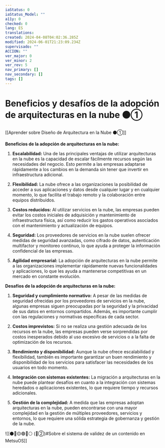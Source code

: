 ```yaml
---
iaStatus: 0
iaStatus_Model: ""
a11y: 0
checked: 0
lang: ES
translations: 
created: 2024-04-08T04:02:36.285Z
modified: 2024-06-01T21:23:09.234Z
supervisado: ""
ACCION: ""
ver_major: 0
ver_minor: 2
ver_rev: 5
nav_primary: []
nav_secondary: []
tags: []
---
```

# Beneficios y desafíos de la adopción de arquitecturas en la nube ⚫①

[[Aprender sobre Diseño de Arquitectura en la Nube ⚫①]]

**Beneficios de la adopción de arquitecturas en la nube:**

1. **Escalabilidad:** Una de las principales ventajas de utilizar arquitecturas en la nube es la capacidad de escalar fácilmente recursos según las necesidades del negocio. Esto permite a las empresas adaptarse rápidamente a los cambios en la demanda sin tener que invertir en infraestructura adicional.

2. **Flexibilidad:** La nube ofrece a las organizaciones la posibilidad de acceder a sus aplicaciones y datos desde cualquier lugar y en cualquier momento, lo que facilita el trabajo remoto y la colaboración entre equipos distribuidos.

3. **Costos reducidos:** Al utilizar servicios en la nube, las empresas pueden evitar los costos iniciales de adquisición y mantenimiento de infraestructura física, así como reducir los gastos operativos asociados con el mantenimiento y actualización de equipos.

4. **Seguridad:** Los proveedores de servicios en la nube suelen ofrecer medidas de seguridad avanzadas, como cifrado de datos, autenticación multifactor y monitoreo continuo, lo que ayuda a proteger la información confidencial de las empresas.

5. **Agilidad empresarial:** La adopción de arquitecturas en la nube permite a las organizaciones implementar rápidamente nuevas funcionalidades y aplicaciones, lo que les ayuda a mantenerse competitivas en un mercado en constante evolución.

**Desafíos de la adopción de arquitecturas en la nube:**

1. **Seguridad y cumplimiento normativo:** A pesar de las medidas de seguridad ofrecidas por los proveedores de servicios en la nube, algunas empresas siguen preocupadas por la seguridad y la privacidad de sus datos en entornos compartidos. Además, es importante cumplir con las regulaciones y normativas específicas de cada sector.

2. **Costos imprevistos:** Si no se realiza una gestión adecuada de los recursos en la nube, las empresas pueden verse sorprendidas por costos inesperados debido al uso excesivo de servicios o a la falta de optimización de los recursos.

3. **Rendimiento y disponibilidad:** Aunque la nube ofrece escalabilidad y flexibilidad, también es importante garantizar un buen rendimiento y disponibilidad de los servicios para satisfacer las necesidades de los usuarios en todo momento.

4. **Integración con sistemas existentes:** La migración a arquitecturas en la nube puede plantear desafíos en cuanto a la integración con sistemas heredados o aplicaciones existentes, lo que requiere tiempo y recursos adicionales.

5. **Gestión de la complejidad:** A medida que las empresas adoptan arquitecturas en la nube, pueden encontrarse con una mayor complejidad en la gestión de múltiples proveedores, servicios y entornos, lo que requiere una sólida estrategia de gobernanza y gestión de la nube.

![[⚫🔴🟡🟢🔵⚪ (🔴②)#Sobre el sistema de validez de un contenido en MetsuOS]]
